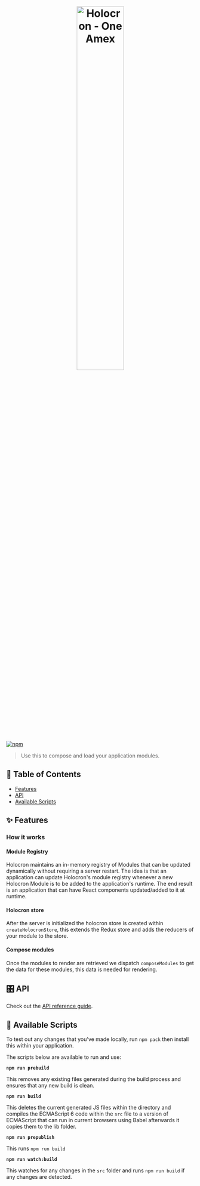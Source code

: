 <h1 align="center">
  <img src='https://github.com/americanexpress/holocron/raw/master/holocron.png' alt="Holocron - One Amex" width='50%'/>
</h1>

[![npm](https://img.shields.io/npm/v/holocron)](https://www.npmjs.com/package/holocron)

> Use this to compose and load your application modules.

## 📖 Table of Contents

* [Features](#-features)
* [API](#%EF%B8%8F-api)
* [Available Scripts](#-available-scripts)

## ✨ Features

### How it works

#### Module Registry

Holocron maintains an in-memory registry of Modules that can be updated dynamically without 
requiring a server restart. The idea is that an application can update Holocron's module registry 
whenever a new Holocron Module is to be added to the application's runtime. The end result is an 
application that can have React components updated/added to it at runtime.

#### Holocron store

After the server is initialized the holocron store is created within `createHolocronStore`, this 
extends the Redux store and adds the reducers of your module to the store.

#### Compose modules

Once the modules to render are retrieved we dispatch  `composeModules` to get the data for these 
modules, this data is needed for rendering.

## 🎛️ API

Check out the [API reference guide](./API.md).

## 📜 Available Scripts

To test out any changes that you've made locally, run `npm pack` then install this within your 
application.

The scripts below are available to run and use:
  
**`npm run prebuild`**

This removes any existing files generated during the build process and ensures that any new build is 
clean.

**`npm run build`**

This deletes the current generated JS files within the directory and compiles the ECMAScript 6 code 
within the `src` file to a version of ECMAScript that can run in current browsers using Babel 
afterwards it copies them to the lib folder.

**`npm run prepublish`**

This runs `npm run build`

**`npm run watch:build`**

This watches for any changes in the  `src` folder and runs `npm run build` if any changes are 
detected.
